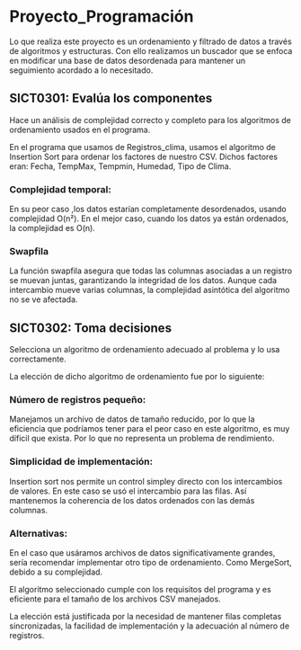 # Proyecto_Programación
Lo que realiza este proyecto es un ordenamiento y filtrado de datos a través de algoritmos y estructuras.
Con ello realizamos un buscador que se enfoca en modificar una base de datos desordenada para mantener un seguimiento acordado a lo necesitado.

## SICT0301: Evalúa los componentes

Hace un análisis de complejidad correcto y completo para los algoritmos de ordenamiento usados en el programa.

En el programa que usamos de Registros_clima, usamos el algoritmo de Insertion Sort para ordenar los factores de nuestro CSV.
Dichos factores eran: Fecha, TempMax, Tempmin, Humedad, Tipo de Clima.

### Complejidad temporal:
En su peor caso ,los datos estarían completamente desordenados, usando complejidad O(n²).
En el mejor caso, cuando los datos ya están ordenados, la complejidad es O(n).

### Swapfila
La función swapfila asegura que todas las columnas asociadas a un registro se muevan juntas, garantizando la integridad de los datos.
Aunque cada intercambio mueve varias columnas, la complejidad asintótica del algoritmo no se ve afectada.

## SICT0302: Toma decisiones

Selecciona un algoritmo de ordenamiento adecuado al problema y lo usa correctamente.

La elección de dicho algoritmo de ordenamiento fue por lo siguiente:

### Número de registros pequeño:
Manejamos un archivo de datos de tamaño reducido, por lo que la eficiencia que podríamos tener para el peor caso en este algoritmo, es muy díficil que exista. Por lo que no
representa un problema de rendimiento.

### Simplicidad de implementación:
Insertion sort nos permite un control simpley directo con los intercambios de valores. En este caso se usó el intercambio para las filas. Así mantenemos la coherencia
de los datos ordenados con las demás columnas.

### Alternativas:
En el caso que usáramos archivos de datos significativamente grandes, sería recomendar implementar otro tipo de ordenamiento. 
Como MergeSort, debido a su complejidad.

El algoritmo seleccionado cumple con los requisitos del programa y es eficiente para el tamaño de los archivos CSV manejados.

La elección está justificada por la necesidad de mantener filas completas sincronizadas, la facilidad de implementación y la adecuación al número de registros.
